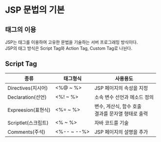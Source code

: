 # JSP 문법의 기본

## 태그의 이용

JSP는 태그를 이용하여 고유한 문법을 기술하는 서버 프로그래밍 방식이다.
<br>
JSP의 태그 방식은 Script Tag와 Action Tag, Custom Tag로 나뉜다.<br>

## Script Tag

|종류|태그형식|사용용도|
|---|---|---|
|Directives(지시어)|<%@ ~ %>|JSP 페이지의 속성을 지정|
|Declaration(선언)|<%! ~ %>|소속 변수 선언과 메소드 정의|
|Expreesion(표현식)|<%= ~ %>|변수, 게산식, 함수 호출<br>결과를 문자열 형태로 출력|
|Scriptlet(스크립트)|<% ~ %>|자바 코드를 기술|
|Comments(주석)|<%-- ~ --%>|JSP 페이지의 설명을 추가|